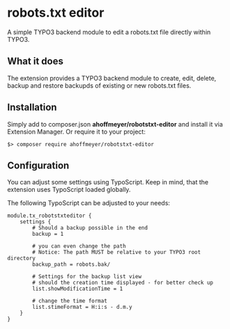 # robots.txt editor

A simple TYPO3 backend module to edit a robots.txt file directly within TYPO3.

## What it does

The extension provides a TYPO3 backend module to create, edit, delete, backup and restore backupds of existing or new robots.txt files.

## Installation

Simply add to composer.json **ahoffmeyer/robotstxt-editor** and install it via Extension Manager.
Or require it to your project:

    $> composer require ahoffmeyer/robotstxt-editor
    
## Configuration

You can adjust some settings using TypoScript. Keep in mind, that the extension uses TypoScript loaded globally.

The following TypoScript can be adjusted to your needs:

    module.tx_robotstxteditor {
        settings {
            # Should a backup possible in the end
            backup = 1
            
            # you can even change the path
            # Notice: The path MUST be relative to your TYPO3 root directory
            backup_path = robots.bak/
    
            # Settings for the backup list view
            # should the creation time displayed - for better check up
            list.showModificationTime = 1
            
            # change the time format
            list.stimeFormat = H:i:s - d.m.y            
        }
    }